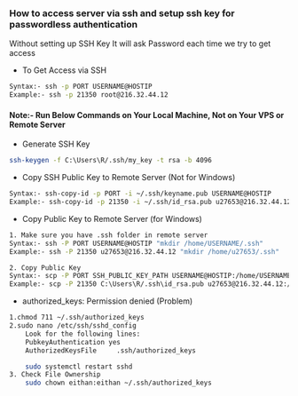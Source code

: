 ### How to access server via ssh and setup ssh key for passwordless authentication
Without setting up SSH Key It will ask Password each time we try to get access

- To Get Access via SSH
```sh
Syntax:- ssh -p PORT USERNAME@HOSTIP
Example:- ssh -p 21350 root@216.32.44.12
```

#### Note:- Run Below Commands on Your Local Machine, Not on Your VPS or Remote Server
- Generate SSH Key
```sh
ssh-keygen -f C:\Users\R/.ssh/my_key -t rsa -b 4096
```
- Copy SSH Public Key to Remote Server (Not for Windows)
```sh
Syntax:- ssh-copy-id -p PORT -i ~/.ssh/keyname.pub USERNAME@HOSTIP
Example:- ssh-copy-id -p 21350 -i ~/.ssh/id_rsa.pub u27653@216.32.44.12
```

- Copy Public Key to Remote Server (for Windows)
```sh
1. Make sure you have .ssh folder in remote server
Syntax:- ssh -P PORT USERNAME@HOSTIP "mkdir /home/USERNAME/.ssh"
Example:- ssh -P 21350 u27653@216.32.44.12 "mkdir /home/u27653/.ssh"

2. Copy Public Key
Syntax:- scp -P PORT SSH_PUBLIC_KEY_PATH USERNAME@HOSTIP:/home/USERNAME/.ssh/authorized_keys
Example:- scp -P 21350 C:\Users\R/.ssh\id_rsa.pub u27653@216.32.44.12:/home/u27653/.ssh/authorized_keys
```

- authorized_keys: Permission denied (Problem)
```sh
1.chmod 711 ~/.ssh/authorized_keys
2.sudo nano /etc/ssh/sshd_config
    Look for the following lines:
    PubkeyAuthentication yes
    AuthorizedKeysFile     .ssh/authorized_keys

    sudo systemctl restart sshd
3. Check File Ownership
    sudo chown eithan:eithan ~/.ssh/authorized_keys    
```
